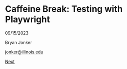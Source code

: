 # Caffeine Break: Testing with Playwright

09/15/2023

Bryan Jonker

jonker@illinois.edu

[Next](./testing.md)